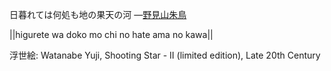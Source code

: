 日暮れては何処も地の果天の河
—[野見山朱鳥](https://ja.wikipedia.org/wiki/野見山朱鳥)

||higurete wa doko mo chi no hate ama no kawa||

浮世絵: Watanabe Yuji, Shooting Star - II (limited edition), Late 20th Century